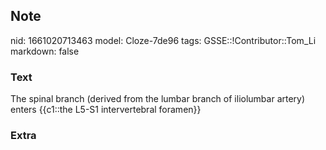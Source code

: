## Note
nid: 1661020713463
model: Cloze-7de96
tags: GSSE::!Contributor::Tom_Li
markdown: false

### Text
The spinal branch (derived from the lumbar branch of iliolumbar artery) enters {{c1::the L5-S1 intervertebral foramen}}

### Extra

